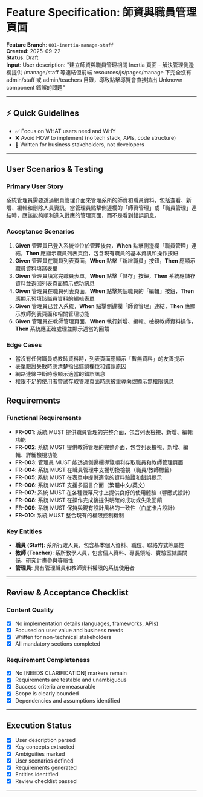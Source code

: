 # Feature Specification: 師資與職員管理頁面

**Feature Branch**: `001-inertia-manage-staff`  
**Created**: 2025-09-22  
**Status**: Draft  
**Input**: User description: "建立師資與職員管理相關 Inertia 頁面 - 解決管理側邊欄提供 /manage/staff 等連結但前端 resources/js/pages/manage 下完全沒有 admin/staff 或 admin/teachers 目錄，導致點擊導覽會直接拋出 Unknown component 錯誤的問題"

---

## ⚡ Quick Guidelines
- ✅ Focus on WHAT users need and WHY
- ❌ Avoid HOW to implement (no tech stack, APIs, code structure)
- 👥 Written for business stakeholders, not developers

---

## User Scenarios & Testing

### Primary User Story
系統管理員需要透過網頁管理介面來管理系所的師資和職員資料，包括查看、新增、編輯和刪除人員資訊。當管理員點擊側邊欄的「師資管理」或「職員管理」連結時，應該能夠順利進入對應的管理頁面，而不是看到錯誤訊息。

### Acceptance Scenarios
1. **Given** 管理員已登入系統並位於管理後台，**When** 點擊側邊欄「職員管理」連結，**Then** 應顯示職員列表頁面，包含現有職員的基本資訊和操作按鈕
2. **Given** 管理員在職員列表頁面，**When** 點擊「新增職員」按鈕，**Then** 應顯示職員資料填寫表單
3. **Given** 管理員填寫完職員表單，**When** 點擊「儲存」按鈕，**Then** 系統應儲存資料並返回列表頁面顯示成功訊息
4. **Given** 管理員在職員列表頁面，**When** 點擊某個職員的「編輯」按鈕，**Then** 應顯示預填該職員資料的編輯表單
5. **Given** 管理員已登入系統，**When** 點擊側邊欄「師資管理」連結，**Then** 應顯示教師列表頁面和相關管理功能
6. **Given** 管理員在教師管理頁面，**When** 執行新增、編輯、檢視教師資料操作，**Then** 系統應正確處理並顯示適當的回饋

### Edge Cases
- 當沒有任何職員或教師資料時，列表頁面應顯示「暫無資料」的友善提示
- 表單驗證失敗時應清楚指出錯誤欄位和錯誤原因
- 網路連線中斷時應顯示適當的錯誤訊息
- 權限不足的使用者嘗試存取管理頁面時應被重導向或顯示無權限訊息

## Requirements

### Functional Requirements
- **FR-001**: 系統 MUST 提供職員管理的完整介面，包含列表檢視、新增、編輯功能
- **FR-002**: 系統 MUST 提供教師管理的完整介面，包含列表檢視、新增、編輯、詳細檢視功能
- **FR-003**: 管理員 MUST 能透過側邊欄導覽順利存取職員和教師管理頁面
- **FR-004**: 系統 MUST 在職員管理中支援切換檢視（職員/教師標籤）
- **FR-005**: 系統 MUST 在表單中提供適當的資料驗證和錯誤提示
- **FR-006**: 系統 MUST 支援多語言介面（繁體中文/英文）
- **FR-007**: 系統 MUST 在各種螢幕尺寸上提供良好的使用體驗（響應式設計）
- **FR-008**: 系統 MUST 在操作完成後提供明確的成功或失敗回饋
- **FR-009**: 系統 MUST 保持與現有設計風格的一致性（白底卡片設計）
- **FR-010**: 系統 MUST 整合現有的權限控制機制

### Key Entities
- **職員 (Staff)**: 系所行政人員，包含基本個人資料、職位、聯絡方式等屬性
- **教師 (Teacher)**: 系所教學人員，包含個人資料、專長領域、實驗室隸屬關係、研究計畫參與等屬性
- **管理員**: 具有管理職員和教師資料權限的系統使用者

---

## Review & Acceptance Checklist

### Content Quality
- [x] No implementation details (languages, frameworks, APIs)
- [x] Focused on user value and business needs
- [x] Written for non-technical stakeholders
- [x] All mandatory sections completed

### Requirement Completeness
- [x] No [NEEDS CLARIFICATION] markers remain
- [x] Requirements are testable and unambiguous  
- [x] Success criteria are measurable
- [x] Scope is clearly bounded
- [x] Dependencies and assumptions identified

---

## Execution Status

- [x] User description parsed
- [x] Key concepts extracted
- [x] Ambiguities marked
- [x] User scenarios defined
- [x] Requirements generated
- [x] Entities identified
- [x] Review checklist passed

---
